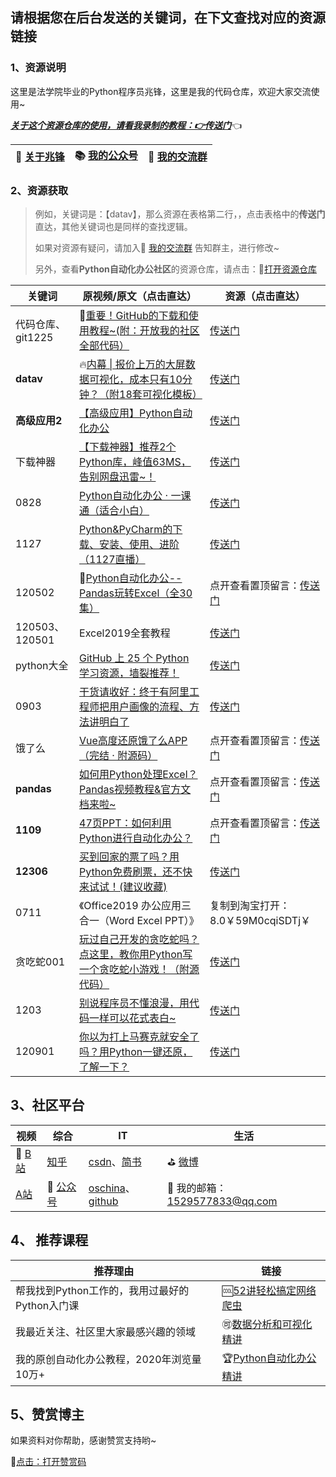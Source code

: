 ## 请根据您在后台发送的关键词，在下文查找对应的资源链接



### 1、资源说明

这里是法学院毕业的Python程序员兆锋，这里是我的代码仓库，欢迎大家交流使用~

*<u>**关于这个资源仓库的使用，请看我录制的教程：👉[传送门](https://www.bilibili.com/video/BV1Ry4y1m7Ai)**</u>*👈

| 🎯  [关于兆锋](https://mp.weixin.qq.com/s/UrJ5PkRWYydaajGetUqFYQ)   |  📚 [我的公众号](http://t.cn/A6Gkrbzw)   |  🚸 [我的交流群](https://mp.weixin.qq.com/s/6cR5fMSCtdI5sJdWiDwhOA)   |
| ---- | ---- | ---- |



### 2、资源获取

> 例如，关键词是：【datav】，那么资源在表格第二行，，点击表格中的**传送门**直达，其他关键词也是同样的查找逻辑。
>
> 如果对资源有疑问，请加入🚸 [我的交流群](https://mp.weixin.qq.com/s/6cR5fMSCtdI5sJdWiDwhOA) 告知群主，进行修改~
>
> 另外，查看**Python自动化办公社区**的资源仓库，请点击：🚀[打开资源仓库](https://gitee.com/zhaofeng092/python_auto_office)



| 关键词                 | 原视频/原文（点击直达）                                      | 资源（点击直达）                                             |
| ---------------------- | ------------------------------------------------------------ | ------------------------------------------------------------ |
| 代码仓库、<br/>git1225 | 📲[重要！GitHub的下载和使用教程~(附：开放我的社区全部代码）](https://www.bilibili.com/video/BV1Ry4y1m7Ai) | [传送门](https://gitee.com/zhaofeng092/python_auto_office)   |
| **datav**              | 🔥[内幕 \| 报价上万的大屏数据可视化，成本只有10分钟？（附18套可视化模板）](https://mp.weixin.qq.com/s/vyRPVdtDIKb6lu845BRhFA) | [传送门](https://gitee.com/zhaofeng092/python_auto_office/tree/master/B%E7%AB%99/%E5%86%85%E5%B9%95-%E6%8A%A5%E4%BB%B7%E4%B8%8A%E4%B8%87%E7%9A%84%E5%A4%A7%E5%B1%8F%E6%95%B0%E6%8D%AE%E5%8F%AF%E8%A7%86%E5%8C%96%EF%BC%8C%E6%88%90%E6%9C%AC%E5%8F%AA%E6%9C%8910%E5%88%86%E9%92%9F%EF%BC%9F%EF%BC%88%E9%99%8418%E5%A5%97%E5%8F%AF%E8%A7%86%E5%8C%96%E6%A8%A1%E6%9D%BF%EF%BC%89) |
| **高级应用2**          | [【高级应用】Python自动化办公](https://www.bilibili.com/video/BV1Ty4y1D7wZ) | [传送门](https://gitee.com/zhaofeng092/python_auto_office/tree/master/B%E7%AB%99/%E3%80%90%E9%AB%98%E7%BA%A7%E5%BA%94%E7%94%A8%E3%80%91Python%E8%87%AA%E5%8A%A8%E5%8C%96%E5%8A%9E%E5%85%AC/code) |
| 下载神器               | [【下载神器】推荐2个Python库，峰值63MS，告别网盘迅雷~！](https://www.bilibili.com/video/BV1Ty4y1D7wZ?p=2) | [传送门](https://gitee.com/zhaofeng092/python_auto_office/blob/master/B%E7%AB%99/%E3%80%90%E9%AB%98%E7%BA%A7%E5%BA%94%E7%94%A8%E3%80%91Python%E8%87%AA%E5%8A%A8%E5%8C%96%E5%8A%9E%E5%85%AC/code/2.%E4%B8%8B%E8%BD%BD%E7%A5%9E%E5%99%A8.md) |
| 0828                   | [Python自动化办公 · 一课通（适合小白）](https://www.bilibili.com/video/BV12K411N7nx) | [传送门](https://gitee.com/zhaofeng092/python_auto_office/tree/master/B%E7%AB%99/Python%E8%87%AA%E5%8A%A8%E5%8C%96%E5%8A%9E%E5%85%AC%20%C2%B7%20%E4%B8%80%E8%AF%BE%E9%80%9A%EF%BC%88%E9%80%82%E5%90%88%E5%B0%8F%E7%99%BD%EF%BC%89) |
| 1127                   | [Python&PyCharm的下载、安装、使用、进阶（1127直播）](https://www.bilibili.com/video/BV1sy4y1q7zH) | [传送门](https://gitee.com/zhaofeng092/python_auto_office/blob/master/B%E7%AB%99/Python&PyCharm%E7%9A%84%E4%B8%8B%E8%BD%BD%E3%80%81%E5%AE%89%E8%A3%85%E3%80%81%E4%BD%BF%E7%94%A8%E3%80%81%E8%BF%9B%E9%98%B6%EF%BC%881127%E7%9B%B4%E6%92%AD%EF%BC%89/%E7%99%BE%E5%BA%A6%E4%BA%91%E9%93%BE%E6%8E%A5.txt) |
| 120502                 | 🚩[Python自动化办公--Pandas玩转Excel（全30集）](https://www.bilibili.com/video/BV1hk4y1C73S) | 点开查看置顶留言：[传送门](https://mp.weixin.qq.com/s/2xJ_OjGNCN15B1WlN6O_GQ) |
| 120503、120501         | Excel2019全套教程                                            | [传送门](https://gitee.com/zhaofeng092/python_auto_office/blob/master/B%E7%AB%99/Excel2019%E5%85%A8%E5%A5%97%E6%95%99%E7%A8%8B/%E8%8E%B7%E5%8F%96%E8%B5%84%E6%BA%90.md) |
| python大全             | [GitHub 上 25 个 Python 学习资源，墙裂推荐！](https://mp.weixin.qq.com/s/dzuwjGi0dhurSgQWB7-8Ug) | [传送门](https://gitee.com/zhaofeng092/python_auto_office/tree/master/%E5%85%AC%E4%BC%97%E5%8F%B7/python%E5%A4%A7%E5%85%A8) |
| 0903                   | [干货请收好：终于有阿里工程师把用户画像的流程、方法讲明白了](https://mp.weixin.qq.com/s/T3_SHXRUtX4JqySGiQUSzg) | [传送门](https://www.acfun.cn/v/ac20323753)                  |
| 饿了么                 | [Vue高度还原饿了么APP（完结 · 附源码）](https://www.acfun.cn/v/ac21081272) | 点开查看置顶留言：[传送门](https://mp.weixin.qq.com/s/dUpSxPgTRMGTb5T7-Ya9Ow) |
| **pandas**             | [如何用Python处理Excel？Pandas视频教程&官方文档来啦~](https://mp.weixin.qq.com/s/v8GdZ1YpVSy-bwRZyo2n1g) | 点开查看置顶留言：[传送门](https://mp.weixin.qq.com/s/F9kcZpvzIjAlpTfbo7Nhfg) |
| **1109**               | [47页PPT：如何利用Python进行自动化办公？](https://mp.weixin.qq.com/s/k4opXSWsgjBGpu8aUVetSw) | 点开查看置顶留言：[传送门](https://mp.weixin.qq.com/s/5YTIsyGj0ut5JA8apddVbQ) |
| **12306**              | [买到回家的票了吗？用Python免费刷票，还不快来试试！(建议收藏)](https://mp.weixin.qq.com/s/zLsxpAmvtBvms2l0GNiC_Q) | [传送门](https://gitee.com/zhaofeng092/python_auto_office/tree/master/%E5%85%AC%E4%BC%97%E5%8F%B7/%E4%B9%B0%E5%88%B0%E5%9B%9E%E5%AE%B6%E7%9A%84%E7%A5%A8%E4%BA%86%E5%90%97%EF%BC%9F%E7%94%A8Python%E5%85%8D%E8%B4%B9%E5%88%B7%E7%A5%A8%EF%BC%8C%E8%BF%98%E4%B8%8D%E5%BF%AB%E6%9D%A5%E8%AF%95%E8%AF%95%EF%BC%81(%E5%BB%BA%E8%AE%AE%E6%94%B6%E8%97%8F)) |
| 0711                   | 《Office2019 办公应用三合一（Word Excel PPT）》              | 复制到淘宝打开：8.0￥59M0cqiSDTj￥                           |
| 贪吃蛇001              | [玩过自己开发的贪吃蛇吗？点这里，教你用Python写一个贪吃蛇小游戏！（附源代码）](https://mp.weixin.qq.com/s/Cd1iDcZq9nKxk-mV8phTpA) | [传送门](https://gitee.com/zhaofeng092/python_auto_office/tree/master/%E5%85%AC%E4%BC%97%E5%8F%B7/%E7%8E%A9%E8%BF%87%E8%87%AA%E5%B7%B1%E5%BC%80%E5%8F%91%E7%9A%84%E8%B4%AA%E5%90%83%E8%9B%87%E5%90%97%EF%BC%9F%E7%82%B9%E8%BF%99%E9%87%8C%EF%BC%8C%E6%95%99%E4%BD%A0%E7%94%A8Python%E5%86%99%E4%B8%80%E4%B8%AA%E8%B4%AA%E5%90%83%E8%9B%87%E5%B0%8F%E6%B8%B8%E6%88%8F%EF%BC%81%EF%BC%88%E9%99%84%E6%BA%90%E4%BB%A3%E7%A0%81%EF%BC%89) |
| 1203                   | [别说程序员不懂浪漫，用代码一样可以花式表白~](https://www.bilibili.com/video/BV1zi4y1V73n) | [传送门](https://gitee.com/zhaofeng092/python_auto_office/tree/master/B%E7%AB%99/%E5%88%AB%E8%AF%B4%E7%A8%8B%E5%BA%8F%E5%91%98%E4%B8%8D%E6%87%82%E6%B5%AA%E6%BC%AB%EF%BC%8C%E7%94%A8%E4%BB%A3%E7%A0%81%E4%B8%80%E6%A0%B7%E5%8F%AF%E4%BB%A5%E8%8A%B1%E5%BC%8F%E8%A1%A8%E7%99%BD~) |
| 120901                 | [你以为打上马赛克就安全了吗？用Python一键还原，了解一下？](https://mp.weixin.qq.com/s/5009R-GIfXcf46BQ47m6Hw) | [传送门](https://gitee.com/zhaofeng092/python_auto_office/tree/master/%E5%85%AC%E4%BC%97%E5%8F%B7/%E4%BD%A0%E4%BB%A5%E4%B8%BA%E6%89%93%E4%B8%8A%E9%A9%AC%E8%B5%9B%E5%85%8B%E5%B0%B1%E5%AE%89%E5%85%A8%E4%BA%86%E5%90%97%EF%BC%9F%E7%94%A8Python%E4%B8%80%E9%94%AE%E8%BF%98%E5%8E%9F%EF%BC%8C%E4%BA%86%E8%A7%A3%E4%B8%80%E4%B8%8B%EF%BC%9F) |



## 3、社区平台

| 视频                                          | 综合                                            | IT                                                           | 生活                                     |
| --------------------------------------------- | ----------------------------------------------- | ------------------------------------------------------------ | ---------------------------------------- |
| 🚗 [B站](https://space.bilibili.com/259649365) | [知乎](https://www.zhihu.com/people/a-fei-2020) | [csdn](https://blog.csdn.net/weixin_42321517)、[简书](https://www.jianshu.com/u/b84b890b3431) | ⛳ [微博](https://weibo.com/u/7411061007) |
| [A站](https://www.acfun.cn/u/35901274)        | 🚀 [公众号](http://t.cn/A6Gkrbzw)                | [oschina](https://my.oschina.net/u/3888978)、[github](https://github.com/zhaofeng092/python_auto_office) | 📲 我的邮箱：1529577833@qq.com            |



## 4、 推荐课程

| 推荐理由                                       | 链接                                                         |
| ---------------------------------------------- | ------------------------------------------------------------ |
| 帮我找到Python工作的，我用过最好的Python入门课 | 🆒[52讲轻松搞定网络爬虫](https://mp.weixin.qq.com/s/dUpSxPgTRMGTb5T7-Ya9Ow) |
| 我最近关注、社区里大家最感兴趣的领域           | 🉑[数据分析和可视化精讲](http://t.cn/A6qlcSCV)                |
| 我的原创自动化办公教程，2020年浏览量10万+      | 🏆[Python自动化办公精讲](https://www.bilibili.com/video/BV12K411N7nx) |



## 5、赞赏博主

如果资料对你帮助，感谢赞赏支持哟~

💖[点击：打开赞赏码](https://gitee.com/zhaofeng092/python_auto_office/blob/master/%E8%B4%A6%E5%8F%B7%E5%85%B1%E7%94%A8%E8%B5%84%E6%BA%90/image/%E5%BE%AE%E4%BF%A1%E6%94%B6%E6%AC%BE%E7%A0%81.jpg)